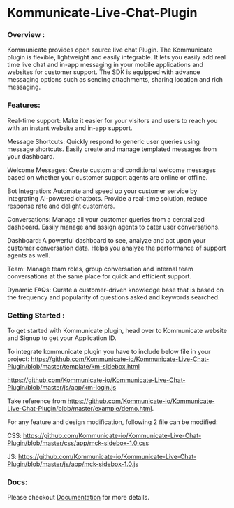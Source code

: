 # Kommunicate-Live-Chat-Plugin


### Overview :
Kommunicate provides open source live chat Plugin. The Kommunicate plugin is flexible, lightweight and easily integrable. 
It lets you easily add real time live chat and in-app messaging in your mobile applications and websites for customer support.
The SDK is equipped with advance messaging options such as sending attachments, sharing location and rich messaging.


### Features:

Real-time support:  Make it easier for your visitors and users to reach you with an instant website and in-app support. 

Message Shortcuts: Quickly respond to generic user queries using message shortcuts. Easily create and manage templated messages from your dashboard.

Welcome Messages: Create custom and conditional welcome messages based on whether your customer support agents are online or offline. 

Bot Integration: Automate and speed up your customer service by integrating AI-powered chatbots. Provide a real-time solution, reduce response rate and delight customers.

Conversations: Manage all your customer queries from a centralized dashboard. Easily manage and assign agents to cater user conversations.

Dashboard: A powerful dashboard to see, analyze and act upon your customer conversation data. Helps you analyze the performance of support agents as well.

Team: Manage team roles, group conversation and internal team conversations at the same place for quick and efficient support.

Dynamic FAQs: Curate a customer-driven knowledge base that is based on the frequency and popularity of questions asked and keywords searched.

### Getting Started :

To get started with Kommunicate plugin, head over to Kommunicate website and Signup to get your Application ID.

To integrate kommunicate plugin you have to include below file in your project:
https://github.com/Kommunicate-io/Kommunicate-Live-Chat-Plugin/blob/master/template/km-sidebox.html

https://github.com/Kommunicate-io/Kommunicate-Live-Chat-Plugin/blob/master/js/app/km-login.js

Take reference from  https://github.com/Kommunicate-io/Kommunicate-Live-Chat-Plugin/blob/master/example/demo.html.

For any feature and design modification, following 2 file can be modified:

CSS: https://github.com/Kommunicate-io/Kommunicate-Live-Chat-Plugin/blob/master/css/app/mck-sidebox-1.0.css

JS: https://github.com/Kommunicate-io/Kommunicate-Live-Chat-Plugin/blob/master/js/app/mck-sidebox-1.0.js


### Docs:

Please checkout [Documentation](https://docs.kommunicate.io/docs/web-installation.html) for more details.

